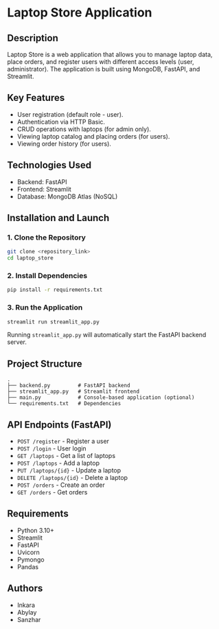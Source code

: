 # Laptop Store Application

## Description
Laptop Store is a web application that allows you to manage laptop data, place orders, and register users with different access levels (user, administrator). The application is built using MongoDB, FastAPI, and Streamlit.

## Key Features
- User registration (default role - user).
- Authentication via HTTP Basic.
- CRUD operations with laptops (for admin only).
- Viewing laptop catalog and placing orders (for users).
- Viewing order history (for users).

## Technologies Used
- Backend: FastAPI
- Frontend: Streamlit
- Database: MongoDB Atlas (NoSQL)

## Installation and Launch

### 1. Clone the Repository
```bash
git clone <repository_link>
cd laptop_store
```

### 2. Install Dependencies
```bash
pip install -r requirements.txt
```

### 3. Run the Application
```bash
streamlit run streamlit_app.py
```

Running `streamlit_app.py` will automatically start the FastAPI backend server.


## Project Structure
```
.
├── backend.py         # FastAPI backend
├── streamlit_app.py   # Streamlit frontend
├── main.py            # Console-based application (optional)
└── requirements.txt   # Dependencies
```

## API Endpoints (FastAPI)
- `POST /register` - Register a user
- `POST /login` - User login
- `GET /laptops` - Get a list of laptops
- `POST /laptops` - Add a laptop
- `PUT /laptops/{id}` - Update a laptop
- `DELETE /laptops/{id}` - Delete a laptop
- `POST /orders` - Create an order
- `GET /orders` - Get orders

## Requirements
- Python 3.10+
- Streamlit
- FastAPI
- Uvicorn
- Pymongo
- Pandas

## Authors
- Inkara
- Abylay
- Sanzhar
  

